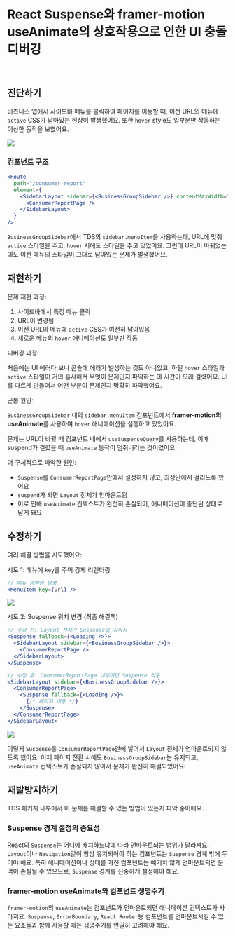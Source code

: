 # React Suspense와 framer-motion useAnimate의 상호작용으로 인한 UI 충돌 디버깅

<br/>
<ContributorHeader name="이호찬" githubUrl="https://github.com/lhc0506" avatar="https://ca.slack-edge.com/E01JAGTHP8R-U099ND6Q7SB-879387cc1e97-512" />

## 진단하기

비즈니스 앱에서 사이드바 메뉴를 클릭하여 페이지를 이동할 때, 이전 URL의 메뉴에 `active` CSS가
남아있는 현상이 발생했어요. 또한 `hover` style도 일부분만 작동하는 이상한 동작을 보였어요.

![](../../../images/contribute/react/react_suspense_and_framer_motion_ui_debug/1.gif)

### 컴포넌트 구조

```jsx
<Route
  path="/consumer-report"
  element={
    <SidebarLayout sidebar={<BusinessGroupSidebar />} contentMaxWidth="800px">
      <ConsumerReportPage />
    </SidebarLayout>
  }
/>
```

`BusinessGroupSidebar`에서 TDS의 `sidebar.menuItem`을 사용하는데, URL에 맞춰 `active` 스타일을
주고, `hover` 시에도 스타일을 주고 있었어요. 그런데 URL이 바뀌었는데도 이전 메뉴의 스타일이
그대로 남아있는 문제가 발생했어요.

## 재현하기

문제 재현 과정:

1. 사이드바에서 특정 메뉴 클릭
2. URL이 변경됨
3. 이전 URL의 메뉴에 `active` CSS가 여전히 남아있음
4. 새로운 메뉴의 `hover` 애니메이션도 일부만 작동

디버깅 과정:

처음에는 UI 에러다 보니 콘솔에 에러가 발생하는 것도 아니었고, 하필 `hover` 스타일과 `active`
스타일이 거의 흡사해서 무엇이 문제인지 파악하는 데 시간이 오래 걸렸어요. UI를 다르게 만들어서
어떤 부분이 문제인지 명확히 파악했어요.

근본 원인:

`BusinessGroupSidebar` 내의 `sidebar.menuItem` 컴포넌트에서 **framer-motion의 useAnimate**를
사용하여 `hover` 애니메이션을 실행하고 있었어요.

문제는 URL이 바뀔 때 컴포넌트 내에서 `useSuspenseQuery`를 사용하는데, 이때 suspend가 걸렸을 때
`useAnimate` 동작이 멈춰버리는 것이었어요.

더 구체적으로 파악한 원인:

- `Suspense`를 `ConsumerReportPage`안에서 설정하지 않고, 최상단에서 걸리도록 했어요
- `suspend`가 되면 `Layout` 전체가 언마운트됨
- 이로 인해 `useAnimate` 컨텍스트가 완전히 손실되어, 애니메이션이 중단된 상태로 남게 돼요

## 수정하기

여러 해결 방법을 시도했어요:

시도 1: 메뉴에 `key`를 주어 강제 리렌더링

```jsx
// 메뉴 깜빡임 발생
<MenuItem key={url} />
```

![](../../../images/contribute/react/react_suspense_and_framer_motion_ui_debug/2.gif)

시도 2: Suspense 위치 변경 (최종 해결책)

```jsx
// 수정 전: Layout 전체가 Suspense로 감싸짐
<Suspense fallback={<Loading />}>
  <SidebarLayout sidebar={<BusinessGroupSidebar />}>
    <ConsumerReportPage />
  </SidebarLayout>
</Suspense>

// 수정 후: ConsumerReportPage 내부에만 Suspense 적용
<SidebarLayout sidebar={<BusinessGroupSidebar />}>
  <ConsumerReportPage>
    <Suspense fallback={<Loading />}>
      {/* 페이지 내용 */}
    </Suspense>
  </ConsumerReportPage>
</SidebarLayout>
```

![](../../../images/contribute/react/react_suspense_and_framer_motion_ui_debug/3.gif)

이렇게 `Suspense`를 `ConsumerReportPage`안에 넣어서 `Layout` 전체가 언마운트되지 않도록 했어요.
이제 페이지 전환 시에도 `BusinessGroupSidebar`는 유지되고, `useAnimate` 컨텍스트가 손실되지
않아서 문제가 완전히 해결되었어요!

## 재발방지하기

TDS 패키지 내부에서 이 문제를 해결할 수 있는 방법이 있는지 파악 중이에요.

### Suspense 경계 설정의 중요성

React의 `Suspense`는 어디에 배치하느냐에 따라 언마운트되는 범위가 달라져요. `Layout`이나
`Navigation`같이 항상 유지되어야 하는 컴포넌트는 `Suspense` 경계 밖에 두어야 해요. 특히
애니메이션이나 상태를 가진 컴포넌트는 예기치 않게 언마운트되면 문맥이 손실될 수 있으므로,
`Suspense` 경계를 신중하게 설정해야 해요.

### framer-motion useAnimate와 컴포넌트 생명주기

`framer-motion`의 `useAnimate`는 컴포넌트가 언마운트되면 애니메이션 컨텍스트가 사라져요.
`Suspense`, `ErrorBoundary`, `React Router`등 컴포넌트를 언마운트시킬 수 있는 요소들과 함께 사용할
때는 생명주기를 면밀히 고려해야 해요.
